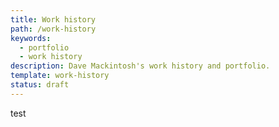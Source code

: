 ```yaml
---
title: Work history
path: /work-history
keywords:
  - portfolio
  - work history
description: Dave Mackintosh's work history and portfolio.
template: work-history
status: draft
---
```


test 

